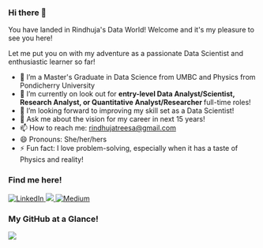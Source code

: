 ### Hi there 👋

You have landed in Rindhuja's Data World! Welcome and it's my pleasure to see you here!

Let me put you on with my adventure as a passionate Data Scientist and enthusiastic learner so far!

- 🌱 I’m a Master's Graduate in Data Science from UMBC and Physics from Pondicherry University
- 🔭 I’m currently on look out for <b>entry-level Data Analyst/Scientist, Research Analyst, or Quantitative Analyst/Researcher </b> full-time roles!
- 🤔 I’m looking forward to improving my skill set as a Data Scientist!
- 💬 Ask me about the vision for my career in next 15 years!
- 📫 How to reach me: [rindhujatreesa@gmail.com](mailto:rindhujatreesa@gmail.com)
- 😄 Pronouns: She/her/hers
- ⚡ Fun fact: I love problem-solving, especially when it has a taste of Physics and reality!

### Find me here!

<a href="https://www.linkedin.com/in/rindhuja-johnson/" target="_blank" >
  <img src="https://img.shields.io/badge/_-0077B5?logo=linkedin&style=social" alt="LinkedIn"> 
</a>
 <a href="https://rindhujatreesa.github.io/" target="_blank">
  <img src="https://img.shields.io/badge/RJ-Dark%20blue?style=plastic&color=blue">
</a>
<a href ="https://medium.com/@rindhuj1" target ="_blank">
  <img src="https://img.shields.io/badge/_-0077B5?style=social&logo=Medium" alt="Medium">
</a>

### My GitHub at a Glance!

  <img src="https://github-readme-stats.vercel.app/api?username=Rindhujatreesa&&show_icons=true&title_color=ffffff&icon_color=bb2acf&text_color=daf7dc&bg_color=151515"/>

